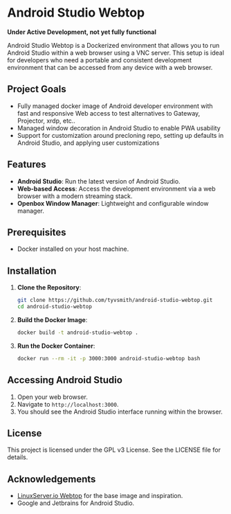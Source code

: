 # Android Studio Webtop

**Under Active Development, not yet fully functional**

Android Studio Webtop is a Dockerized environment that allows you to run Android Studio within a web browser using a VNC server. This setup is ideal for developers who need a portable and consistent development environment that can be accessed from any device with a web browser.

## Project Goals

 - Fully managed docker image of Android developer environment with fast and responsive Web access to test alternatives to Gateway, Projector, xrdp, etc..
 - Managed window decoration in Android Studio to enable PWA usability
 - Support for customization around precloning repo, setting up defaults in Android Studio, and applying user customizations  

## Features

- **Android Studio**: Run the latest version of Android Studio.
- **Web-based Access**: Access the development environment via a web browser with a modern streaming stack.
- **Openbox Window Manager**: Lightweight and configurable window manager.



## Prerequisites

- Docker installed on your host machine.

## Installation

1. **Clone the Repository**:

    ```sh
    git clone https://github.com/tyvsmith/android-studio-webtop.git
    cd android-studio-webtop
    ```

2. **Build the Docker Image**:

    ```sh
    docker build -t android-studio-webtop .
    ```

3. **Run the Docker Container**:

    ```sh
    docker run --rm -it -p 3000:3000 android-studio-webtop bash
    ```


## Accessing Android Studio

1. Open your web browser.
2. Navigate to `http://localhost:3000`.
3. You should see the Android Studio interface running within the browser.

## License

This project is licensed under the GPL v3 License. See the LICENSE file for details.

## Acknowledgements

- [LinuxServer.io Webtop](https://docs.linuxserver.io/images/docker-webtop) for the base image and inspiration.
- Google and Jetbrains for Android Studio.

